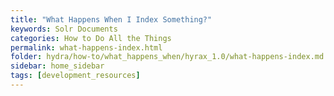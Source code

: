 ```yaml
---
title: "What Happens When I Index Something?"
keywords: Solr Documents
categories: How to Do All the Things
permalink: what-happens-index.html
folder: hydra/how-to/what_happens_when/hyrax_1.0/what-happens-index.md
sidebar: home_sidebar
tags: [development_resources]
---
```

